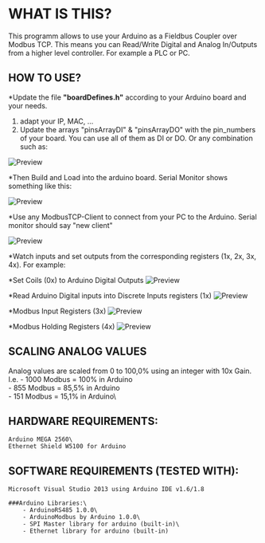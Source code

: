 # WHAT IS THIS?

This programm allows to use your Arduino as a 
Fieldbus Coupler over Modbus TCP. This means you can 
Read/Write Digital and Analog In/Outputs from a
higher level controller. For example a PLC or PC.

## HOW TO USE?

*Update the file **"boardDefines.h"** according to your Arduino board and your needs.
1. adapt your IP, MAC, ... 
2. Update the arrays "pinsArrayDI" & "pinsArrayDO" with the pin_numbers of your board.
You can use all of them as DI or DO. Or any combination such as:

![Preview](https://github.com/rocadura/Arduino-Modbus_TCP_Server/blob/master/pics/boardDefines.jpg?raw=true)


*Then Build and Load into the arduino board. Serial Monitor shows something like this:

![Preview](https://github.com/rocadura/Arduino-Modbus_TCP_Server/blob/master/pics/Initialize_Serial.jpg?raw=true)

*Use any ModbusTCP-Client to connect from your PC to the Arduino. Serial monitor should say "new client"

![Preview](https://github.com/rocadura/Arduino-Modbus_TCP_Server/blob/master/pics/Modscan_Connect.jpg?raw=true)

*Watch inputs and set outputs from the corresponding registers (1x, 2x, 3x, 4x). For example:

*Set Coils  (0x) to Arduino Digital Outputs
![Preview](https://github.com/rocadura/Arduino-Modbus_TCP_Server/blob/master/pics/DO.jpg?raw=true)

*Read Arduino Digital inputs into Discrete Inputs registers (1x)
![Preview](https://github.com/rocadura/Arduino-Modbus_TCP_Server/blob/master/pics/DI.jpg?raw=true)

*Modbus Input Registers (3x)
![Preview](https://github.com/rocadura/Arduino-Modbus_TCP_Server/blob/master/pics/AI.jpg?raw=true)

*Modbus Holding Registers (4x)
![Preview](https://github.com/rocadura/Arduino-Modbus_TCP_Server/blob/master/pics/AO.jpg?raw=true)


## SCALING ANALOG VALUES

Analog values are scaled from 0 to 100,0% using an integer with 10x Gain.
I.e. - 1000 Modbus = 100% in Arduino\
	 - 855 Modbus = 85,5% in Arduino\
	 - 151 Modbus = 15,1% in Arduino\

## HARDWARE REQUIREMENTS:
	Arduino MEGA 2560\
	Ethernet Shield W5100 for Arduino

## SOFTWARE REQUIREMENTS (TESTED WITH):
	Microsoft Visual Studio 2013 using Arduino IDE v1.6/1.8

	###Arduino Libraries:\
		- ArduinoRS485 1.0.0\
		- ArduinoModbus by Arduino 1.0.0\
		- SPI Master library for arduino (built-in)\
		- Ethernet library for arduino (built-in)
